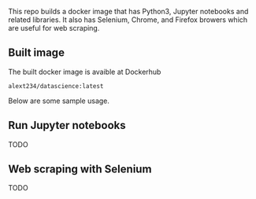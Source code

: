 This repo builds a docker image that has Python3, Jupyter notebooks and related libraries. It also has Selenium, Chrome, and Firefox browers which are useful for web scraping.


## Built image

The built docker image is avaible at Dockerhub

```
alext234/datascience:latest
```


Below are some sample usage.


## Run Jupyter notebooks

TODO

## Web scraping with Selenium

TODO
